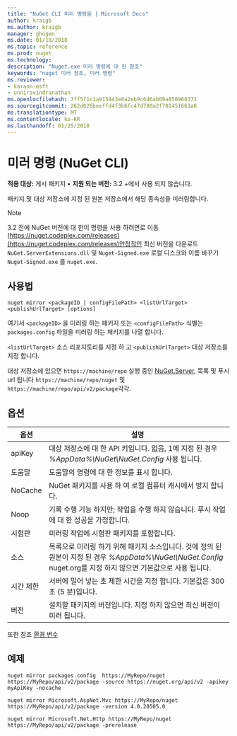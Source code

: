 ```yaml
---
title: "NuGet CLI 미러 명령을 | Microsoft Docs"
author: kraigb
ms.author: kraigb
manager: ghogen
ms.date: 01/18/2018
ms.topic: reference
ms.prod: nuget
ms.technology: 
description: "Nuget.exe 미러 명령에 대 한 참조"
keywords: "nuget 미러 참조, 미러 명령"
ms.reviewer:
- karann-msft
- unniravindranathan
ms.openlocfilehash: 7ff5f1c1a915943e8a2eb9c6d6ab09a850968371
ms.sourcegitcommit: 262d026beeffd4f3b6fc47d780a2f701451663a8
ms.translationtype: MT
ms.contentlocale: ko-KR
ms.lasthandoff: 01/25/2018
---
```

# <a name="mirror-command-nuget-cli"></a>미러 명령 (NuGet CLI)

**적용 대상:** 게시 패키지 &bullet; **지원 되는 버전:** 3.2 +에서 사용 되지 않습니다.

패키지 및 대상 저장소에 지정 된 원본 저장소에서 해당 종속성을 미러링합니다.

> [!NOTE]
> 3.2 전에 NuGet 버전에 대 한이 명령을 사용 하려면로 이동 [https://nuget.codeplex.com/releases](https://nuget.codeplex.com/releases)안정적인 최신 버전을 다운로드 `NuGet.ServerExtensions.dll` 및 `Nuget-Signed.exe` 로컬 디스크와 이름 바꾸기 `Nuget-Signed.exe` 를 `nuget.exe`.

## <a name="usage"></a>사용법

```cli
nuget mirror <packageID | configFilePath> <listUrlTarget> <publishUrlTarget> [options]
```

여기서 `<packageID>` 을 미러링 하는 패키지 또는 `<configFilePath>` 식별는 `packages.config` 파일을 미러링 하는 패키지를 나열 합니다.

`<listUrlTarget>` 소스 리포지토리를 지정 하 고 `<publishUrlTarget>` 대상 저장소를 지정 합니다.

대상 저장소에 있으면 `https://machine/repo` 실행 중인 [NuGet.Server](../hosting-packages/NuGet-Server.md), 목록 및 푸시 url 됩니다 `https://machine/repo/nuget` 및 `https://machine/repo/api/v2/package`각각.

## <a name="options"></a>옵션

| 옵션 | 설명 |
| --- | --- |
| apiKey | 대상 저장소에 대 한 API 키입니다. 없음, 1에 지정 된 경우 *%AppData%\NuGet\NuGet.Config* 사용 됩니다. |
| 도움말 | 도움말의 명령에 대 한 정보를 표시 합니다. |
| NoCache | NuGet 패키지를 사용 하 여 로컬 컴퓨터 캐시에서 방지 합니다. |
| Noop | 기록 수행 기능 하지만; 작업을 수행 하지 않습니다. 푸시 작업에 대 한 성공을 가정합니다. |
| 시험판 | 미러링 작업에 시험판 패키지를 포함합니다. |
| 소스 | 목록으로 미러링 하기 위해 패키지 소스입니다. 것에 정의 된 원본이 지정 된 경우 *%AppData%\NuGet\NuGet.Config* nuget.org를 지정 하지 않으면 기본값으로 사용 됩니다. |
| 시간 제한 | 서버에 밀어 넣는 초 제한 시간을 지정 합니다. 기본값은 300 초 (5 분)입니다. |
| 버전 | 설치할 패키지의 버전입니다. 지정 하지 않으면 최신 버전이 미러 됩니다. |

또한 참조 [환경 변수](cli-ref-environment-variables.md)

## <a name="examples"></a>예제

```cli
nuget mirror packages.config  https://MyRepo/nuget https://MyRepo/api/v2/package -source https://nuget.org/api/v2 -apikey myApiKey -nocache

nuget mirror Microsoft.AspNet.Mvc https://MyRepo/nuget https://MyRepo/api/v2/package -version 4.0.20505.0

nuget mirror Microsoft.Net.Http https://MyRepo/nuget https://MyRepo/api/v2/package -prerelease
```
